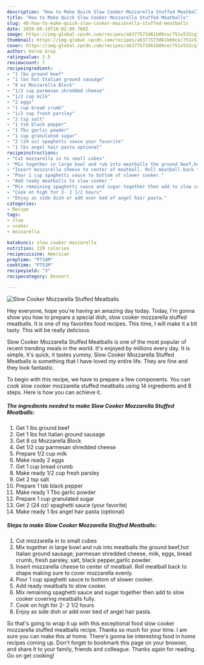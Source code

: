 ```yaml
---
description: "How to Make Quick Slow Cooker Mozzarella Stuffed Meatballs"
title: "How to Make Quick Slow Cooker Mozzarella Stuffed Meatballs"
slug: 48-how-to-make-quick-slow-cooker-mozzarella-stuffed-meatballs
date: 2020-08-19T18:02:09.768Z
image: https://img-global.cpcdn.com/recipes/a6377573d61b09ce/751x532cq70/slow-cooker-mozzarella-stuffed-meatballs-recipe-main-photo.jpg
thumbnail: https://img-global.cpcdn.com/recipes/a6377573d61b09ce/751x532cq70/slow-cooker-mozzarella-stuffed-meatballs-recipe-main-photo.jpg
cover: https://img-global.cpcdn.com/recipes/a6377573d61b09ce/751x532cq70/slow-cooker-mozzarella-stuffed-meatballs-recipe-main-photo.jpg
author: Verna Gray
ratingvalue: 3.5
reviewcount: 7
recipeingredient:
- "1 lbs ground beef"
- "1 lbs hot Italian ground sausage"
- "8 oz Mozzarella Block"
- "1/2 cup parmesan shredded cheese"
- "1/2 cup milk"
- "2 eggs"
- "1 cup bread crumb"
- "1/2 cup fresh parsley"
- "2 tsp salt"
- "1 tsb black pepper"
- "1 Tbs garlic powder"
- "1 cup granulated sugar"
- "2 (24 oz) spaghetti sauce your favorite"
- "1 lbs angel hair pasta optional"
recipeinstructions:
- "Cut mozzarella in to small cubes"
- "Mix together in large bowl and rub into meatballs the ground beef,hot Italian ground sausage, parmesan shredded cheese, milk, eggs, bread crumb, fresh parsley, salt, black pepper,garlic powder."
- "Insert mozzarella cheese to center of meatball. Roll meatball back to shape making sure to cover mozzarella evenly."
- "Pour 1 cup spaghetti sauce to bottom of slower cooker."
- "Add ready meatballs to slow cooker."
- "Mix remaining spaghetti sauce and sugar together then add to slow cooker covering meatballs fully."
- "Cook on high for 2- 2 1/2 hours"
- "Enjoy as side dish or add over bed of angel hair pasta."
categories:
- Recipe
tags:
- slow
- cooker
- mozzarella

katakunci: slow cooker mozzarella 
nutrition: 229 calories
recipecuisine: American
preptime: "PT34M"
cooktime: "PT53M"
recipeyield: "3"
recipecategory: Dessert

---
```



![Slow Cooker Mozzarella Stuffed Meatballs](https://img-global.cpcdn.com/recipes/a6377573d61b09ce/751x532cq70/slow-cooker-mozzarella-stuffed-meatballs-recipe-main-photo.jpg)

Hey everyone, hope you're having an amazing day today. Today, I'm gonna show you how to prepare a special dish, slow cooker mozzarella stuffed meatballs. It is one of my favorites food recipes. This time, I will make it a bit tasty. This will be really delicious.

Slow Cooker Mozzarella Stuffed Meatballs is one of the most popular of recent trending meals in the world. It's enjoyed by millions every day. It is simple, it's quick, it tastes yummy. Slow Cooker Mozzarella Stuffed Meatballs is something that I have loved my entire life. They are fine and they look fantastic.




To begin with this recipe, we have to prepare a few components. You can cook slow cooker mozzarella stuffed meatballs using 14 ingredients and 8 steps. Here is how you can achieve it.

##### The ingredients needed to make Slow Cooker Mozzarella Stuffed Meatballs:

1. Get 1 lbs ground beef
1. Get 1 lbs hot Italian ground sausage
1. Get 8 oz Mozzarella Block
1. Get 1/2 cup parmesan shredded cheese
1. Prepare 1/2 cup milk
1. Make ready 2 eggs
1. Get 1 cup bread crumb
1. Make ready 1/2 cup fresh parsley
1. Get 2 tsp salt
1. Prepare 1 tsb black pepper
1. Make ready 1 Tbs garlic powder
1. Prepare 1 cup granulated sugar
1. Get 2 (24 oz) spaghetti sauce (your favorite)
1. Make ready 1 lbs angel hair pasta (optional)




##### Steps to make Slow Cooker Mozzarella Stuffed Meatballs:

1. Cut mozzarella in to small cubes
1. Mix together in large bowl and rub into meatballs the ground beef,hot Italian ground sausage, parmesan shredded cheese, milk, eggs, bread crumb, fresh parsley, salt, black pepper,garlic powder.
1. Insert mozzarella cheese to center of meatball. Roll meatball back to shape making sure to cover mozzarella evenly.
1. Pour 1 cup spaghetti sauce to bottom of slower cooker.
1. Add ready meatballs to slow cooker.
1. Mix remaining spaghetti sauce and sugar together then add to slow cooker covering meatballs fully.
1. Cook on high for 2- 2 1/2 hours
1. Enjoy as side dish or add over bed of angel hair pasta.




So that's going to wrap it up with this exceptional food slow cooker mozzarella stuffed meatballs recipe. Thanks so much for your time. I am sure you can make this at home. There's gonna be interesting food in home recipes coming up. Don't forget to bookmark this page on your browser, and share it to your family, friends and colleague. Thanks again for reading. Go on get cooking!
